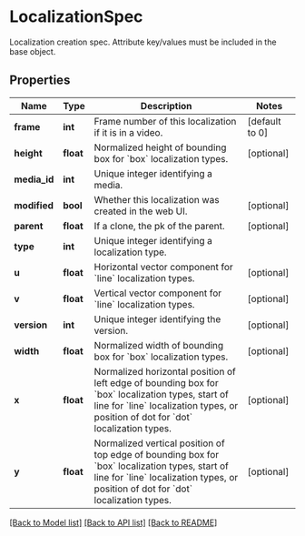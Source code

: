 # LocalizationSpec

Localization creation spec. Attribute key/values must be included in the base object.
## Properties
Name | Type | Description | Notes
------------ | ------------- | ------------- | -------------
**frame** | **int** | Frame number of this localization if it is in a video. | [default to 0]
**height** | **float** | Normalized height of bounding box for &#x60;box&#x60; localization types. | [optional] 
**media_id** | **int** | Unique integer identifying a media. | 
**modified** | **bool** | Whether this localization was created in the web UI. | [optional] 
**parent** | **float** | If a clone, the pk of the parent. | [optional] 
**type** | **int** | Unique integer identifying a localization type. | 
**u** | **float** | Horizontal vector component for &#x60;line&#x60; localization types. | [optional] 
**v** | **float** | Vertical vector component for &#x60;line&#x60; localization types. | [optional] 
**version** | **int** | Unique integer identifying the version. | [optional] 
**width** | **float** | Normalized width of bounding box for &#x60;box&#x60; localization types. | [optional] 
**x** | **float** | Normalized horizontal position of left edge of bounding box for &#x60;box&#x60; localization types, start of line for &#x60;line&#x60; localization types, or position of dot for &#x60;dot&#x60; localization types. | [optional] 
**y** | **float** | Normalized vertical position of top edge of bounding box for &#x60;box&#x60; localization types, start of line for &#x60;line&#x60; localization types, or position of dot for &#x60;dot&#x60; localization types. | [optional] 

[[Back to Model list]](../README.md#documentation-for-models) [[Back to API list]](../README.md#documentation-for-api-endpoints) [[Back to README]](../README.md)



